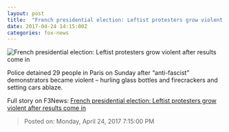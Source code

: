 ```yaml
---
layout: post
title:  "French presidential election: Leftist protesters grow violent after results come in"
date: 2017-04-24 14:15:00Z
categories: fox-news
---
```


![French presidential election: Leftist protesters grow violent after results come in](http://a57.foxnews.com/media2.foxnews.com/BrightCove/694940094001/2017/04/24/876/493/694940094001_5409183500001_5409146550001-vs.jpg?ve=1&tl=1)

Police detained 29 people in Paris on Sunday after “anti-fascist” demonstrators became violent – hurling glass bottles and firecrackers and setting cars ablaze.


Full story on F3News: [French presidential election: Leftist protesters grow violent after results come in](http://www.f3nws.com/n/BSJzdF)

> Posted on: Monday, April 24, 2017 7:15:00 PM
